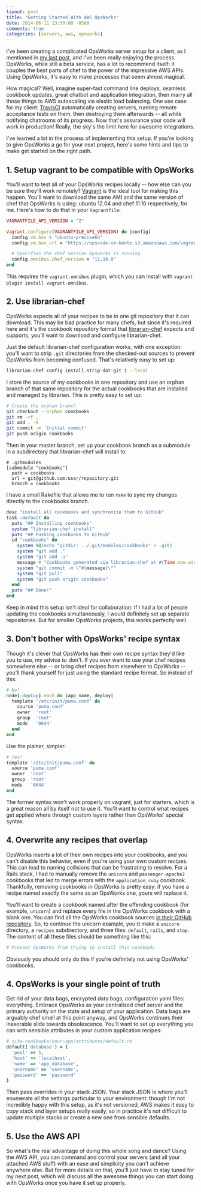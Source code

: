 ```yaml
---
layout: post
title: "Getting Started With AWS OpsWorks"
date: 2014-06-11 13:59:00 -0500
comments: true
categories: [servers, aws, opsworks]
---
```

I've been creating a complicated OpsWorks server setup for a client, as I mentioned in [my last post](http://joshsymonds.com/blog/2014/05/09/creating-an-aws-opsworks-instance-store-ami/), and I've been really enjoying the process. OpsWorks, while still a beta service, has a lot to recommend itself: it couples the best parts of chef to the power of the impressive AWS APIs. Using OpsWorks, it's easy to make processes that seem almost magical.

How magical? Well, imagine super-fast command line deploys, seamless cookbook updates, great chatbot and application integration, then marry all those things to AWS autoscaling via elastic load balancing. One use case for my client: [TravisCI](https://travis-ci.org/) automatically creating servers, running remote acceptance tests on them, then destroying them afterwards -- all while notifying chatrooms of its progress. Now that's assurance your code will work in production! Really, the sky's the limit here for awesome integrations.

I've learned a lot in the process of implementing this setup. If you're looking to give OpsWorks a go for your next project, here's some hints and tips to make get started on the right path.

<!-- more -->

## 1. Setup vagrant to be compatible with OpsWorks

You'll want to test all of your OpsWorks recipes locally -- how else can you be sure they'll work remotely? [Vagrant](http://www.vagrantup.com/) is the ideal tool for making this happen. You'll want to download the same AMI and the same version of chef that OpsWorks is using: ubuntu 12.04 and chef 11.10 respectively, for me. Here's how to do that in your `Vagrantfile`:

```ruby
VAGRANTFILE_API_VERSION = "2"

Vagrant.configure(VAGRANTFILE_API_VERSION) do |config|
  config.vm.box = "ubuntu-precise64"
  config.vm.box_url = "https://opscode-vm-bento.s3.amazonaws.com/vagrant/opscode_ubuntu-12.04_provisionerless.box"

  # Specifies the chef version Opsworks is running
  config.omnibus.chef_version = "11.10.0"
end
```

This requires the `vagrant-omnibus` plugin, which you can install with `vagrant plugin install vagrant-omnibus`.

## 2. Use librarian-chef

OpsWorks expects all of your recipes to be in one git repository that it can download. This may be bad practice for many chefs, but since it's required here and it's the cookbook repository format that [librarian-chef](https://github.com/applicationsonline/librarian-chef) expects and supports, you'll want to download and configure librarian-chef.

Just the default librarian-chef configuration works, with one exception: you'll want to strip `.git` directories from the checked-out sources to prevent OpsWorks from becoming confused. That's relatively easy to set up:

```bash
librarian-chef config install.strip-dot-git 1 --local
```

I store the source of my cookbooks in one repository and use an orphan branch of that same repository for the actual cookbooks that are installed and managed by librarian. This is pretty easy to set up:

```bash
# Create the orphan branch
git checkout --orphan cookbooks
git rm -rf .
git add . -A
git commit -m 'Initial commit'
git push origin cookbooks
```

Then in your master branch, set up your cookbook branch as a submodule in a subdirectory that librarian-chef will install to:

```
# .gitmodules
[submodule "cookbooks"]
  path = cookbooks
  url = git@github.com:user/repository.git
  branch = cookbooks
```

I have a small Rakefile that allows me to run `rake` to sync my changes directly to the cookbooks branch.

```ruby
desc "install all cookbooks and synchronize them to GitHub"
task :default do
  puts "## Installing cookbooks"
  system "librarian-chef install"
  puts "## Pushing cookbooks to GitHub"
  cd "cookbooks" do
    system %Q(echo "gitdir: ../.git/modules/cookbooks" > .git)
    system "git add ."
    system "git add -u"
    message = "Cookbooks generated via librarian-chef at #{Time.now.utc}"
    system "git commit -m \"#{message}\""
    system "git pull"
    system "git push origin cookbooks"
  end
  puts "## Done!"
end
```

Keep in mind this setup isn't ideal for collaboration: if I had a lot of people updating the cookbooks simultaneously, I would definitely set up separate repositories. But for smaller OpsWorks projects, this works perfectly well.

## 3. Don't bother with OpsWorks' recipe syntax

Though it's clever that OpsWorks has their own recipe syntax they'd like you to use, my advice is: don't. If you ever want to use your chef recipes somewhere else -- or bring chef recipes from elsewhere to OpsWorks -- you'll thank yourself for just using the standard recipe format. So instead of this:

```ruby
# No!
node[:deploy].each do |app_name, deploy|
  template '/etc/init/puma.conf' do
    source 'puma.conf'
    owner  'root'
    group  'root'
    mode   '0644'
  end
end
```

Use the plainer, simpler:

```ruby
# Yes!
template '/etc/init/puma.conf' do
  source 'puma.conf'
  owner  'root'
  group  'root'
  mode   '0644'
end
```

The former syntax won't work properly on vagrant, just for starters, which is a great reason all by itself not to use it. You'll want to control what recipes get applied where through custom layers rather than OpsWorks' special syntax.

## 4. Overwrite any recipes that overlap

OpsWorks inserts a lot of their own recipes into your cookbooks, and you can't disable this behavior, even if you're using your own custom recipes. This can lead to naming collisions that can be frustrating to resolve. For a Rails stack, I had to manually remove the `unicorn` and `passenger-apache2` cookbooks that led to merge errors with the `application_ruby` cookbook. Thankfully, removing cookbooks in OpsWorks is pretty easy: if you have a recipe named exactly the same as an OpsWorks one, yours will replace it.

You'll want to create a cookbook named after the offending cookbook (for example, `unicorn`) and replace every file in the OpsWorks cookbook with a blank one. You can find all the OpsWorks cookbook sources [in their GitHub repository](https://github.com/aws/opsworks-cookbooks). So, to continue the unicorn example, you'd make a `unicorn` directory, a `recipes` subdirectory, and three files: `default`, `rails`, and `stop`. The content of all these files should be something like this:

```ruby
# Prevent OpsWorks from trying to install this cookbook.

```

Obviously you should only do this if you're definitely not using OpsWorks' cookbooks.

## 4. OpsWorks is your single point of truth

Get rid of your data bags, encrypted data bags, configuration yaml files: everything. Embrace OpsWorks as your centralized chef server and the primary authority on the state and setup of your application. Data bags are arguably chef smell at this point anyway, and OpsWorks continues their inexorable slide towards obsolescence. You'll want to set up everything you can with sensible attributes in your custom application recipes:

```ruby
# site-cookbooks/your-app/attributes/default.rb
default['database'] = {
  'pool' => 5,
  'host' => 'localhost',
  'name' => 'app_database',
  'username' => 'username',
  'password' => 'password'
}
```

Then pass overrides in your stack JSON. Your stack JSON is where you'll enumerate all the settings particular to your environment: though I'm not incredibly happy with this setup, as it's not versioned, AWS makes it easy to copy stack and layer setups really easily, so in practice it's not difficult to update multiple stacks or create a new one from sensible defaults.

## 5. Use the AWS API

So what's the real advantage of doing this whole song and dance? Using the AWS API, you can command and control your servers (and all your attached AWS stuff) with an ease and simplicity you can't achieve anywhere else. But for more details on that, you'll just have to stay tuned for my next post, which will discuss all the awesome things you can start doing with OpsWorks once you have it set up properly.

